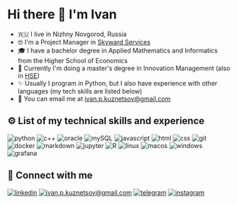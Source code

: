 # Hi there 👋 I'm Ivan

- 🇷🇺 I live in Nizhny Novgorod, Russia
- 🤓 I'm a Project Manager in [Skyward Services](https://skyward.cc/)
- 🎓 I have a bachelor degree in Applied Mathematics and Informatics from the Higher School of Economics
- 📗 Currently I'm doing a master's degree in Innovation Management (also in [HSE](https://www.hse.ru/en/))
- ✨ Usually I program in Python, but I also have experience with other languages (my tech skills are listed below)
- 📩 You can email me at [ivan.p.kuznetsov@gmail.com](mailto:ivan.p.kuznetsov@gmail.com)



## ⚙️ List of my technical skills and experience

![python](https://img.shields.io/badge/python%20-%233776AB.svg?&style=for-the-badge&logo=python&logoColor=white) ![c++](https://img.shields.io/badge/C++%20-%2300599C?style=for-the-badge&logo=c%2B%2B&logoColor=white) ![oracle](https://img.shields.io/badge/oracle%20-%23d21010.svg?&style=for-the-badge&logo=oracle&logoColor=white) ![mySQL](https://img.shields.io/badge/mysql%20-%2300ADD8.svg?&style=for-the-badge&logo=mysql&logoColor=white) ![javascript](https://img.shields.io/badge/javascript%20-%235a5b59.svg?&style=for-the-badge&logo=javascript&logoColor=%23F7DF1E) ![html](https://img.shields.io/badge/html%20-%23E34F26.svg?&style=for-the-badge&logo=html5&logoColor=white) ![css](https://img.shields.io/badge/css%20-%231572B6.svg?&style=for-the-badge&logo=css3&logoColor=white) ![git](https://img.shields.io/badge/git%20-%23F05033.svg?&style=for-the-badge&logo=git&logoColor=white) ![docker](https://img.shields.io/badge/docker%20-%232496ED.svg?&style=for-the-badge&logo=docker&logoColor=white) ![markdown](https://img.shields.io/badge/markdown%20-%2314354C.svg?&style=for-the-badge&logo=markdown&logoColor=white) ![jupyter](https://img.shields.io/badge/Jupyter%20-%23da6a22.svg?&style=for-the-badge&logo=Jupyter&logoColor=white) ![R](https://img.shields.io/badge/r%20-%230779e4.svg?&style=for-the-badge&logo=r&logoColor=white) ![linux](https://img.shields.io/badge/linux%20-%23dfdfdf.svg?&style=for-the-badge&logo=linux&logoColor=black) ![macos](https://img.shields.io/badge/macos%20-%23000000.svg?&style=for-the-badge&logo=macos&logoColor=white) ![windows](https://img.shields.io/badge/windows%20-%230078D6.svg?&style=for-the-badge&logo=windows&logoColor=white) ![grafana](https://img.shields.io/badge/grafana%20-%23F46800.svg?&style=for-the-badge&logo=grafana&logoColor=white)



## 🤝 Connect with me

[![linkedin](https://img.shields.io/badge/linkedin%20-%230077B5.svg?&style=for-the-badge&logo=linkedin&logoColor=white)](https://www.linkedin.com/in/ivan-p-kuznetsov/) [![ivan.p.kuznetsov@gmail.com](https://img.shields.io/badge/ivan.p.kuznetsov@gmail.com%20-%23d4d4d4.svg?&style=for-the-badge&logo=mail.ru&logoColor=black)](mailto:ivan.p.kuznetsov@gmail.com) [![telegram](https://img.shields.io/badge/seankalejs%20-%2326A5E4.svg?&style=for-the-badge&logo=telegram&logoColor=white)](https://t.me/seankalejs) [![instagram](https://img.shields.io/badge/seankalejs%20-%23E4405F.svg?&style=for-the-badge&logo=Instagram&logoColor=white)](https://www.instagram.com/seankalejs/)
